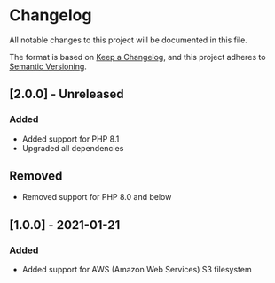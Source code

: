 # Changelog
All notable changes to this project will be documented in this file.

The format is based on [Keep a Changelog](https://keepachangelog.com/en/1.0.0/),
and this project adheres to [Semantic Versioning](https://semver.org/spec/v2.0.0.html).

## [2.0.0] - Unreleased
### Added
- Added support for PHP 8.1
- Upgraded all dependencies

## Removed
- Removed support for PHP 8.0 and below

## [1.0.0] - 2021-01-21
### Added
- Added support for AWS (Amazon Web Services) S3 filesystem
